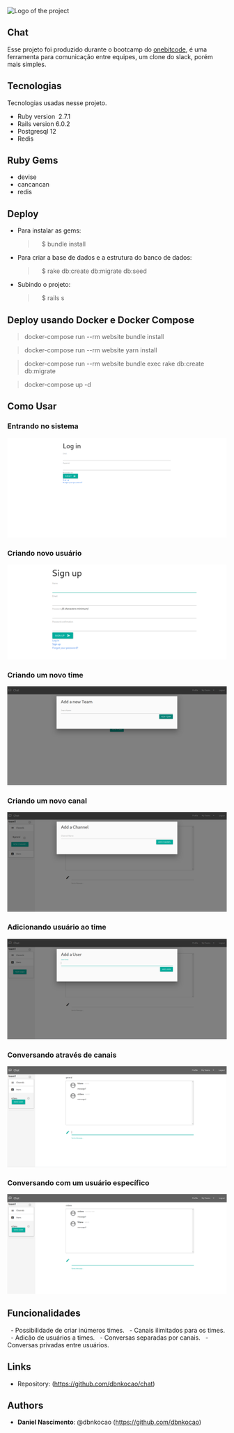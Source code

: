 ![Logo of the project](https://github.com/dbnkocao/blob/master/public/readme_images/logo.png)
## Chat

Esse projeto foi produzido durante o bootcamp do [onebitcode](https://onebitcode.com/), é uma ferramenta para comunicação entre equipes, um clone do slack, porém mais simples.


## Tecnologias

Tecnologias usadas nesse projeto.

* Ruby version  2.7.1
* Rails version 6.0.2
* Postgresql 12
* Redis


## Ruby Gems
* devise
* cancancan
* redis

## Deploy

* Para instalar as gems:
  >    $ bundle install
* Para criar a base de dados e a estrutura do banco de dados:
  >    $ rake db:create db:migrate db:seed
* Subindo o projeto:
  >    $ rails s

## Deploy usando Docker e Docker Compose

  > docker-compose run --rm website bundle install

  > docker-compose run --rm website yarn install

  > docker-compose run --rm website bundle exec rake db:create db:migrate

  > docker-compose up -d

## Como Usar
### Entrando no sistema
![login](https://raw.githubusercontent.com/dbnkocao/chat/master/public/readme_images/login.png)

### Criando novo usuário
![siign up](https://raw.githubusercontent.com/dbnkocao/chat/master/public/readme_images/signup.png)

### Criando um novo time
![new team](https://raw.githubusercontent.com/dbnkocao/chat/master/public/readme_images/new_team.png)

### Criando um novo canal
![new channel](https://raw.githubusercontent.com/dbnkocao/chat/master/public/readme_images/new_channel.png)

### Adicionando usuário ao time
![adding user](https://raw.githubusercontent.com/dbnkocao/chat/master/public/readme_images/add_user.png)

### Conversando através de canais
![channel_conversation](https://raw.githubusercontent.com/dbnkocao/chat/master/public/readme_images/channel_conversation.png)

### Conversando com um usuário específico
![private_coversation](https://raw.githubusercontent.com/dbnkocao/chat/master/public/readme_images/private_conversation.png)

## Funcionalidades
  - Possibilidade de criar inúmeros times.
  - Canais ilimitados para os times.
  - Adicão de usuários a times.
  - Conversas separadas por canais.
  - Conversas privadas entre usuários.

## Links
  * Repository: (https://github.com/dbnkocao/chat)

## Authors
* **Daniel Nascimento**: @dbnkocao (https://github.com/dbnkocao)
